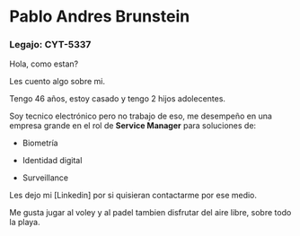 # Pablo Andres Brunstein
### Legajo: CYT-5337

Hola, como estan?

Les cuento algo sobre mi.

Tengo 46 años, estoy casado y tengo 2 hijos adolecentes.

Soy tecnico electrónico pero no trabajo de eso, me desempeño en una empresa grande en el rol de **Service Manager** para soluciones de:

* Biometría

* Identidad digital

* Surveillance

Les dejo mi [Linkedin] por si quisieran contactarme por ese medio.

Me gusta jugar al voley y al padel tambien disfrutar del aire libre, sobre todo la playa.
